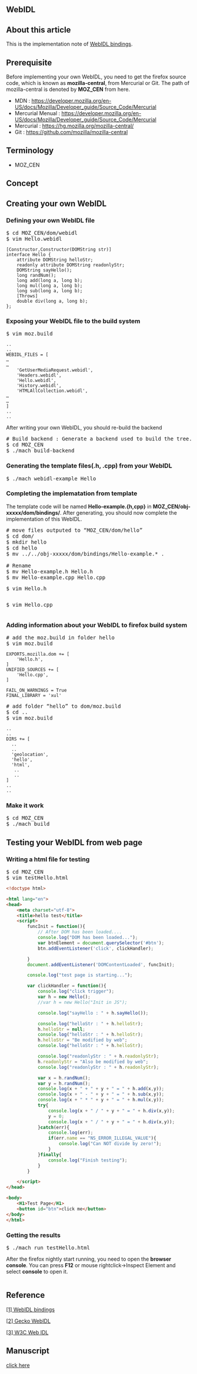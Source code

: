 ## WebIDL



## About this article
This is the implementation note of [WebIDL bindings](#WebIDLBindings). 

<!-- More -->

## Prerequisite

Before implementing your own WebIDL, 
you need to get the firefox source code, 
which is known as **mozilla-central**, from Mercurial or Git.
The path of mozilla-central is denoted by **MOZ_CEN** from here.

- MDN : https://developer.mozilla.org/en-US/docs/Mozilla/Developer_guide/Source_Code/Mercurial
- Mercurial Menual : https://developer.mozilla.org/en-US/docs/Mozilla/Developer_guide/Source_Code/Mercurial
- Mercurial : https://hg.mozilla.org/mozilla-central/
- Git : https://github.com/mozilla/mozilla-central



## Terminology

- MOZ_CEN


## Concept



## Creating your own WebIDL

### Defining your own WebIDL file
<pre>
$ cd MOZ_CEN/dom/webidl
$ vim Hello.webidl
</pre>

```
[Constructor,Constructor(DOMString str)]
interface Hello {
    attribute DOMString helloStr;
    readonly attribute DOMString readonlyStr;
    DOMString sayHello();
    long randNum();
    long add(long a, long b);
    long mul(long a, long b);
    long sub(long a, long b);
    [Throws]
    double div(long a, long b);
};
```


### Exposing your WebIDL file to the build system

<pre>
$ vim moz.build
</pre>

```
..
..
WEBIDL_FILES = [
…
…
    'GetUserMediaRequest.webidl',
    'Headers.webidl',
    'Hello.webidl',
    'History.webidl',
    'HTMLAllCollection.webidl',
…
…
]
..
..
```

After writing your own WebIDL, you should re-build the backend
<pre>
# Build backend : Generate a backend used to build the tree.
$ cd MOZ_CEN
$ ./mach build-backend
</pre>



### Generating the template files(.h, .cpp) from your WebIDL

<pre>
$ ./mach webidl-example Hello
</pre>



### Completing the implematation from template

The template code will be named **Hello-example.{h,cpp}**
in **MOZ_CEN/obj-xxxxx/dom/bindings/**.
After generating, you should now complete the implementation of this WebIDL.

<pre>
# move files outputed to “MOZ_CEN/dom/hello”
$ cd dom/
$ mkdir hello
$ cd hello
$ mv ../../obj-xxxxx/dom/bindings/Hello-example.* .

# Rename
$ mv Hello-example.h Hello.h
$ mv Hello-example.cpp Hello.cpp
</pre>

<pre>
$ vim Hello.h
</pre>

```cpp
```


<pre>
$ vim Hello.cpp
</pre>

```cpp
```


### Adding information about your WebIDL to firefox build system

<pre>
# add the moz.build in folder hello
$ vim moz.build
</pre>

```
EXPORTS.mozilla.dom += [
    'Hello.h',
]
UNIFIED_SOURCES += [
    'Hello.cpp',
]

FAIL_ON_WARNINGS = True
FINAL_LIBRARY = 'xul'
```

<pre>
# add folder “hello” to dom/moz.build
$ cd ..
$ vim moz.build
</pre>

```
..
..
DIRS += [
  ..
  ..
  'geolocation',
  'hello',
  'html',
   ..
   ..
]
..
..
```

### Make it work
<pre>
$ cd MOZ_CEN
$ ./mach build
</pre>

## Testing your WebIDL from web page

### Writing a html file for testing

<pre>
$ cd MOZ_CEN
$ vim testHello.html
</pre>

```html
<!doctype html>

<html lang="en">
<head>
    <meta charset="utf-8">
    <title>hello test</title>
    <script>
        funcInit = function(){
            // After DOM has been loaded....
            console.log("DOM has been loaded...");
            var btnElement = document.querySelector('#btn');
            btn.addEventListener('click', clickHandler);

        }
        document.addEventListener('DOMContentLoaded', funcInit);

        console.log("test page is starting...");

        var clickHandler = function(){
            console.log("click trigger");
            var h = new Hello();
            //var h = new Hello("Init in JS");

            console.log("sayHello : " + h.sayHello());

            console.log("helloStr : " + h.helloStr);
            h.helloStr = null;
            console.log("helloStr : " + h.helloStr);
            h.helloStr = "Be modified by web";
            console.log("helloStr : " + h.helloStr);

            console.log("readonlyStr : " + h.readonlyStr);
            h.readonlyStr = "Also be modified by web";
            console.log("readonlyStr : " + h.readonlyStr);

            var x = h.randNum();
            var y = h.randNum();
            console.log(x + " + " + y + " = " + h.add(x,y));
            console.log(x + " - " + y + " = " + h.sub(x,y));
            console.log(x + " * " + y + " = " + h.mul(x,y));
            try{
                console.log(x + " / " + y + " = " + h.div(x,y));
                y = 0;
                console.log(x + " / " + y + " = " + h.div(x,y));
            }catch(err){
                console.log(err);
                if(err.name == "NS_ERROR_ILLEGAL_VALUE"){
                    console.log("Can NOT divide by zero!");
                }
            }finally{
                console.log("Finish testing");
            }
        }

    </script>
</head>

<body>
    <H1>Test Page</H1>
    <button id="btn">click me</button>
</body>
</html>
```

### Getting the results
<pre>
$ ./mach run testHello.html
</pre>

After the firefox nightly start running, 
you need to open the **browser console**.
You can press **F12** or mouse rightclick->Inspect Element 
and select **console** to open it.

<pre>
</pre>


## Reference

<a title="WebIDLBindings" target="_blank" href="https://developer.mozilla.org/en-US/docs/Mozilla/WebIDL_bindings">[1] WebIDL bindings</a>

<a title="GeckoWebIDL" target="_blank" href="https://github.com/mozilla/gecko-dev/blob/master/dom/bindings/docs/index.rst">[2] Gecko WebIDL</a>

<a title="W3CWebIDL" target="_blank" href="http://www.w3.org/TR/WebIDL/">[3] W3C Web IDL</a>


## Manuscript

<a title="Google Doc" target="_blank" href="https://docs.google.com/a/mozilla.com/document/d/1iM89Tmsh7PmohOq5R4-ZtHMKVAw1qPHc_sC4aZ1XU6E/edit?usp=sharing">click here</a>
